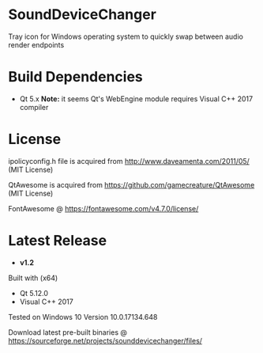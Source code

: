 # SoundDeviceChanger
Tray icon for Windows operating system to quickly swap between audio render endpoints

# Build Dependencies
- Qt 5.x
**Note:** it seems Qt's WebEngine module requires Visual C++ 2017 compiler

# License
ipolicyconfig.h file is acquired from http://www.daveamenta.com/2011/05/ (MIT License)

QtAwesome is acquired from https://github.com/gamecreature/QtAwesome (MIT License)

FontAwesome @ https://fontawesome.com/v4.7.0/license/

# Latest Release 

- **v1.2**

Built with (x64)
- Qt 5.12.0
- Visual C++ 2017 

Tested on Windows 10 Version 10.0.17134.648

Download latest pre-built binaries @ https://sourceforge.net/projects/sounddevicechanger/files/
